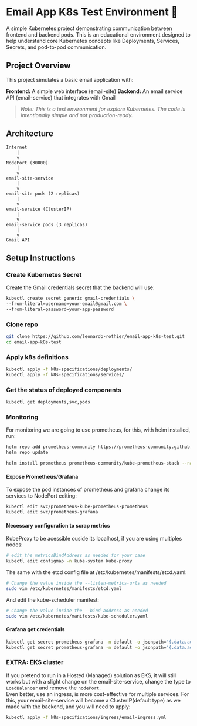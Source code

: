 # Email App K8s Test Environment 📧
A simple Kubernetes project demonstrating communication between frontend and backend pods. This is an educational environment designed to help understand core Kubernetes concepts like Deployments, Services, Secrets, and pod-to-pod communication.

## Project Overview
This project simulates a basic email application with:

**Frontend:** A simple web interface (email-site)
**Backend:** An email service API (email-service) that integrates with Gmail  

> *Note: This is a test environment for explore Kubernetes. The code is intentionally simple and not production-ready.*

## Architecture
```
Internet
    |
    v
NodePort (30000)
    |
    v
email-site-service
    |
    v
email-site pods (2 replicas)
    |
    v
email-service (ClusterIP)
    |
    v
email-service pods (3 replicas)
    |
    v
Gmail API
```

## Setup Instructions
### Create Kubernetes Secret
Create the Gmail credentials secret that the backend will use:
```bash
kubectl create secret generic gmail-credentials \
--from-literal=username=your-email@gmail.com \
--from-literal=password=your-app-password
```

### Clone repo
```bash
git clone https://github.com/leonardo-rothier/email-app-k8s-test.git
cd email-app-k8s-test
```

### Apply k8s definitions
```bash
kubectl apply -f k8s-specifications/deployments/
kubectl apply -f k8s-specifications/services/
```

### Get the status of deployed components

```bash
kubectl get deployments,svc,pods
```

### Monitoring

For monitoring we are going to use prometheus, for this, with helm installed, run:
```bash
helm repo add prometheus-community https://prometheus-community.github.io/helm-charts
helm repo update

helm install prometheus prometheus-community/kube-prometheus-stack --namespace monitoring --create-namespace
```

#### Expose Prometheus/Grafana
To expose the pod instances of prometheus and grafana change its services to NodePort editing:
```bash
kubectl edit svc/prometheus-kube-prometheus-prometheus
kubectl edit svc/prometheus-grafana
```
#### Necessary configuration to scrap metrics
KubeProxy to be acessible ouside its localhost, if you are using multiples nodes:
```bash
# edit the metricsBindAddress as needed for your case
kubectl edit configmap -n kube-system kube-proxy
```
The same with the etcd config file at /etc/kubernetes/manifests/etcd.yaml:

```bash
# Change the value inside the --listen-metrics-urls as needed
sudo vim /etc/kubernetes/manifests/etcd.yaml
```

And edit the kube-scheduler manifest:
```bash
# Change the value inside the --bind-address as needed
sudo vim /etc/kubernetes/manifests/kube-scheduler.yaml
```

#### Grafana get credentials
```bash
kubectl get secret prometheus-grafana -n default -o jsonpath="{.data.admin-user}" | base64e --decode; echo
kubectl get secret prometheus-grafana -n default -o jsonpath="{.data.admin-password}" | base64 --decode; echo
```

### EXTRA: EKS cluster
If you pretend to run in a Hosted (Managed) solution as EKS, it will still works but with a slight change on the email-site-service, change the type to `LoadBalancer` and remove the `nodePort`.  
Even better, use an ingress, is more cost-effective for multiple services. For this, your email-site-service will become a ClusterIP(default type) as we made with the backend, and you will need to apply:
```bash
kubectl apply -f k8s-specifications/ingress/email-ingress.yml
```